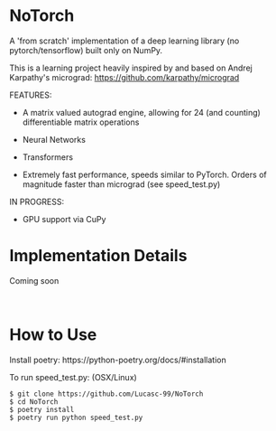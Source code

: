 <h1>NoTorch</h1>

A 'from scratch' implementation of a deep learning library (no pytorch/tensorflow) built only on NumPy. 

This is a learning project heavily inspired by and based on Andrej Karpathy's micrograd:
https://github.com/karpathy/micrograd


FEATURES:

- A matrix valued autograd engine, allowing for 24 (and counting) differentiable matrix operations

- Neural Networks

- Transformers

- Extremely fast performance, speeds similar to PyTorch. Orders of magnitude faster than micrograd (see speed_test.py)

IN PROGRESS:

- GPU support via CuPy


<h1>Implementation Details</h1>

Coming soon



<br>
<h1>How to Use</h1>
Install poetry: https://python-poetry.org/docs/#installation

To run speed_test.py: (OSX/Linux)
```
$ git clone https://github.com/Lucasc-99/NoTorch
$ cd NoTorch
$ poetry install 
$ poetry run python speed_test.py
```
